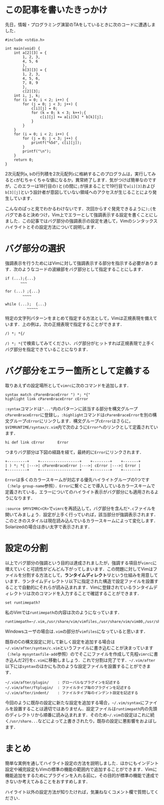 # この記事を書いたきっかけ

先日，情報・プログラミング演習のTAをしているときに次のコードに遭遇しました．

```
#include <stdio.h>

int main(void) {
	int a[2][3] = {
		1, 2, 3,
		4, 5, 6
		},
	    b[3][3] = {
		1, 2, 3,
		4, 5, 6,
		7, 8, 9
		},
	    c[2][3];
	int i, j, k;
	for (i = 0; i < 2; i++) {
		for (j = 0; j < 3; j++) {
			c[i][j] = 0;
			for (k = 0; k < 3; k++);{
				c[i][j] += a[i][k] * b[k][j];
			}
		}
	}
	for (i = 0; i < 2; i++) {
		for (j = 0; j < 3; j++) {
			printf("%5d", c[i][j]);
		}
		printf("\n");
	}
	return 0;
}
```

2次元配列`a`, `b`の行列積を2次元配列`c`に格納するこのプログラムは，実行してみると`c`がむちゃくちゃな値になるか，異常終了します．気がつけば簡単なのですが，このエラーは18行目の`)`と`{`の間に`;`が挟まることで19行目で`a[i][3]`および`b[3][j]`という設計者が意図していない領域へのアクセスが生じることにより発生しています．

こんなのぱっと見でわかるわけないです．次回からすぐ発見できるように`);{`をバグであると決めつけ，Vim上でエラーとして強調表示する設定を書くことにしました．この記事ではバグ部分の強調表示の設定を通して，Vimのシンタックスハイライトとその設定方法について説明します．

# バグ部分の選択

強調表示を行うためにはVimに対して強調表示する部分を指示する必要があります．次のようなコードの波線部をバグ部分として指定することにします．

```
if (...);{...}
       ~~~

for (...) ;{...}
        ~~~~

while (...);  {...}
          ~~~~~
```

特定の文字列パターンをまとめて指定する方法として，Vimは正規表現を備えています．上の例は，次の正規表現で指定することができます．

```
/) *; *{/
```

`/) *; *{`で検索してみてください．バグ部分がヒットすれば正規表現で上手くバグ部分を指定できていることになります．

# バグ部分をエラー箇所として定義する

取りあえずの設定場所として`vimrc`に次のコマンドを追加します．

```
syntax match cParenBraceError ") *; *{"
highlight link cParenBraceError cError
```

`:syntax`コマンドは`"..."`内のパターンに該当する部分を構文グループ`cParenBraceError`に登録し，`:highlight`コマンドは`cParenBraceError`を別の構文グループ`cError`にリンクします．構文グループ`cError`はさらに，`$VIMRUNTIME/syntax/c.vim`内で次のように`Error`へのリンクとして定義されています．

```
hi def link cError      Error
```

つまりバグ部分は下図の経路を経て，最終的に`Error`にリンクされます．

```
+---------+    +------------------+    +--------+    +-------+
| ) *; *{ |--->| cParenBraceError |--->| cError |--->| Error |
+---------+    +------------------+    +--------+    +-------+
```

`Error`は多くのカラースキームが対応する優先ハイライトグループの1つです（`:help group-name`参照）．`Error`に繋ぐことで導入しているカラースキームで定義されている，エラーについてのハイライト表示がバグ部分にも適用されるようになります．

`:source $MYVIMRC<CR>`で`vimrc`を再読込して，バグ部分を含んだ`*.c`ファイルを開いてみましょう．設定が上手く行っていれば，該当部分が強調表示されます．このときのスタイルは現在読み込んでいるカラースキームによって変化します．Solarizedの場合は赤い太字で表示されます．

# 設定の分割

以上でバグ部分の強調という目的は達成されましたが，強調する項目が`vimrc`に
増えていくと可読性がどんどん下がってしまいます．この問題に対してVimはファイルを分割する方法として，**ランタイムディレクトリ**という仕組みを用意しています．ランタイムディレクトリ以下に指定された構造で設定ファイルを設置することで自動的にそれらが読み込まれます．Vimに登録されているランタイムディレクトリは次のコマンドを入力することで確認することができます．

```
set runtimepath?
```

私のVimでは`runtimepath`の内容は次のようになっています．

```
runtimepath=~/.vim,/usr/share/vim/vimfiles,/usr/share/vim/vim80,/usr/share/vim/vimfiles/after,~/.vim/after
```

Windowsユーザの場合は`.vim`の部分が`vimfiles`になっていると思います．

既存のCの構文設定に対して新しく設定を追加する場合は`~/.vim/after/syntax/c.vim`というファイルに書き込むことが決まっています（`:help mysyntaxfile-add`参照）のでそこにファイルを作成して先程`vimrc`に書き込んだ2行を`c.vim`に移動しましょう．これで分割は完了です．`~/.vim/after`以下には`syntax`のほかにも次のような設定ファイルを設置することができます．

```
~/.vim/after/plugin/    : グローバルなプラグインを記述する
~/.vim/after/ftplugin/  : ファイルタイプ毎のプラグインを記述する
~/.vim/after/indent/    : ファイルタイプ毎のインデント設定を記述する
```

今回のように既存の設定に新たな設定を追加する場合，`~/.vim/syntax`にファイルを設置することは適切ではありません．設定ファイルは`runtimepath`内の先頭のディレクトリから順番に読み込まれます．そのため`~/.vim`の設定はこれに続く`/usr/share...`などによって上書きされたり，既存の設定に悪影響をおよぼします．

# まとめ

簡単な実例を通してハイライト設定の方法を説明しました．ほかにもインデント設定や補完設定もVimの標準の機能の範囲内で追加することができます．Vimに機能追加をするためにプラグインを入れる前に，その目的が標準の機能で達成できないか考えてみることをおすすめします．

ハイライト以外の設定方法が知りたければ，気兼ねなくコメント欄で質問してください．
